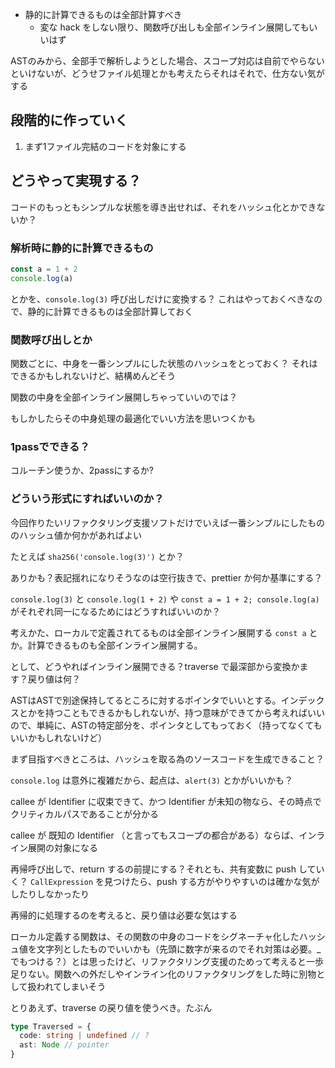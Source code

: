 * 静的に計算できるものは全部計算すべき
  * 変な hack をしない限り、関数呼び出しも全部インライン展開してもいいはず

ASTのみから、全部手で解析しようとした場合、スコープ対応は自前でやらないといけないが、どうせファイル処理とかも考えたらそれはそれで、仕方ない気がする

## 段階的に作っていく

1. まず1ファイル完結のコードを対象にする

## どうやって実現する？

コードのもっともシンプルな状態を導き出せれば、それをハッシュ化とかできないか？

### 解析時に静的に計算できるもの

```ts
const a = 1 + 2
console.log(a)
```

とかを、`console.log(3)` 呼び出しだけに変換する？
これはやっておくべきなので、静的に計算できるものは全部計算しておく

### 関数呼び出しとか

関数ごとに、中身を一番シンプルにした状態のハッシュをとっておく？
それはできるかもしれないけど、結構めんどそう

関数の中身を全部インライン展開しちゃっていいのでは？

もしかしたらその中身処理の最適化でいい方法を思いつくかも

### 1passでできる？

コルーチン使うか、2passにするか?

### どういう形式にすればいいのか？

今回作りたいリファクタリング支援ソフトだけでいえば一番シンプルにしたもののハッシュ値か何かがあればよい

たとえば `sha256('console.log(3)')` とか？

ありかも？表記揺れになりそうなのは空行抜きで、prettier か何か基準にする？

`console.log(3)` と `console.log(1 + 2)` や `const a = 1 + 2; console.log(a)` がそれぞれ同一になるためにはどうすればいいのか？

考えかた、ローカルで定義されてるものは全部インライン展開する `const a` とか。計算できるものも全部インライン展開する。

として、どうやればインライン展開できる？traverse で最深部から変換かます？戻り値は何？

ASTはASTで別途保持してるところに対するポインタでいいとする。インデックスとかを持つこともできるかもしれないが、持つ意味ができてから考えればいいので、単純に、ASTの特定部分を、ポインタとしてもっておく（持ってなくてもいいかもしれないけど）

まず目指すべきところは、ハッシュを取る為のソースコードを生成できること？

`console.log` は意外に複雑だから、起点は、`alert(3)` とかがいいかも？

callee が Identifier に収束できて、かつ Identifier が未知の物なら、その時点でクリティカルパスであることが分かる

callee が 既知の Identifier （と言ってもスコープの都合がある）ならば、インライン展開の対象になる

再帰呼び出しで、return するの前提にする？それとも、共有変数に push していく？ `CallExpression` を見つけたら、push する方がやりやすいのは確かな気がしたりしなかったり

再帰的に処理するのを考えると、戻り値は必要な気はする

ローカル定義する関数は、その関数の中身のコードをシグネーチャ化したハッシュ値を文字列としたものでいいかも（先頭に数字が来るのでそれ対策は必要。_でもつける？）とは思ったけど、リファクタリング支援のためって考えると一歩足りない。関数への外だしやインライン化のリファクタリングをした時に別物として扱われてしまいそう

とりあえず、traverse の戻り値を使うべき。たぶん

```ts
type Traversed = {
  code: string | undefined // ?
  ast: Node // pointer
}
```


